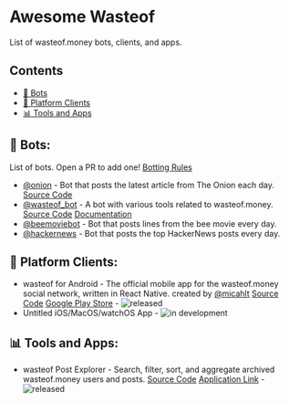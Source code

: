 # Awesome Wasteof
List of wasteof.money bots, clients, and apps.

## Contents
- [🤖 Bots](#-bots)
- [🔌 Platform Clients](#-platform-clients)
- [📊 Tools and Apps](#-tools-and-apps)


## **🤖 Bots:**

List of bots. Open a PR to add one! [Botting Rules](https://wasteof.money/posts/629eef086586aae544597fac)
- [@onion](https://wasteof.money/users/onion) - Bot that posts the latest article from The Onion each day. [Source Code](https://github.com/imadeanaccount1/onionbot)
- [@wasteof_bot](https://wasteof.money/users/wasteof_bot) - A bot with various tools related to wasteof.money. [Source Code](https://github.com/Quantum-Codes/Wob-Graphs) [Documentation](/docs/wasteof_bot/docs.md) 
- [@beemoviebot](https://wasteof.money/users/beemoviebot) - Bot that posts lines from the bee movie every day.
- [@hackernews](https://wasteof.money/users/hackernews) - Bot that posts the top HackerNews posts every day.

## **🔌 Platform Clients:**
- wasteof for Android -  The official mobile app for the wasteof.money social network, written in React Native. created by [@micahlt](https://wasteof.money/micahlt) [Source Code](https://github.com/micahlt/wasteof.mobile) [Google Play Store](https://play.google.com/store/apps/details?id=com.micahlindley.wasteofmobile) - ![released](https://img.shields.io/badge/status-released-blue)
- Untitled iOS/MacOS/watchOS App - ![in development](https://img.shields.io/badge/status-in_development-blue)

## **📊 Tools and Apps:**
- wasteof Post Explorer - Search, filter, sort, and aggregate archived wasteof.money users and posts. [Source Code](https://github.com/imadeanaccount1/wasteofpostexplorer) [Application Link](https://wasteof-postexplorer.vercel.app) - ![released](https://img.shields.io/badge/status-released-blue)
